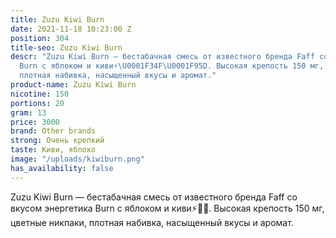 ```yaml
---
title: Zuzu Kiwi Burn
date: 2021-11-18 10:23:00 Z
position: 304
title-seo: Zuzu Kiwi Burn
descr: "Zuzu Kiwi Burn — бестабачная смесь от известного бренда Faff со вкусом энергетика
  Burn с яблоком и киви⚡️\U0001F34F\U0001F95D. Высокая крепость 150 мг, цветные никпаки,
  плотная набивка, насыщенный вкусы и аромат."
product-name: Zuzu Kiwi Burn
nicotine: 150
portions: 20
gram: 13
price: 3000
brand: Other brands
strong: Очень крепкий
taste: Киви, яблоко
image: "/uploads/kiwiburn.png"
has_availability: false
---
```


Zuzu Kiwi Burn — бестабачная смесь от известного бренда Faff со вкусом энергетика Burn с яблоком и киви⚡️🍏🥝. Высокая крепость 150 мг, цветные никпаки, плотная набивка, насыщенный вкусы и аромат.